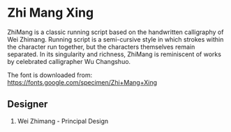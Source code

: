 # Zhi Mang Xing
ZhiMang is a classic running script based on the handwritten calligraphy of Wei
Zhimang. Running script is a semi-cursive style in which strokes within the
character run together, but the characters themselves remain separated. In its
singularity and richness, ZhiMang is reminiscent of works by celebrated
calligrapher Wu Changshuo.


The font is downloaded from:
https://fonts.google.com/specimen/Zhi+Mang+Xing




## Designer
1. Wei Zhimang - Principal Design
